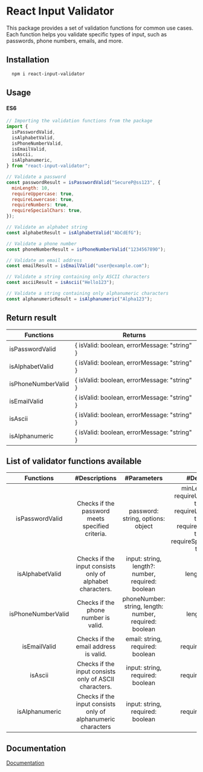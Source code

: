 # React Input Validator

This package provides a set of validation functions for common use cases. Each function helps you validate specific types of input, such as passwords, phone numbers, emails, and more.

## Installation

```bash
  npm i react-input-validator

```

## Usage

#### ES6

```javascript
// Importing the validation functions from the package
import {
  isPasswordValid,
  isAlphabetValid,
  isPhoneNumberValid,
  isEmailValid,
  isAscii,
  isAlphanumeric,
} from "react-input-validator";

// Validate a password
const passwordResult = isPasswordValid("SecureP@ss123", {
  minLength: 10,
  requireUppercase: true,
  requireLowercase: true,
  requireNumbers: true,
  requireSpecialChars: true,
});

// Validate an alphabet string
const alphabetResult = isAlphabetValid("AbCdEfG");

// Validate a phone number
const phoneNumberResult = isPhoneNumberValid("1234567890");

// Validate an email address
const emailResult = isEmailValid("user@example.com");

// Validate a string containing only ASCII characters
const asciiResult = isAscii("Hello123");

// Validate a string containing only alphanumeric characters
const alphanumericResult = isAlphanumeric("Alpha123");
```

## Return result

| Functions          | Returns                                      |
| ------------------ | -------------------------------------------- |
| isPasswordValid    | { isValid: boolean, errorMessage: "string" } |
| isAlphabetValid    | { isValid: boolean, errorMessage: "string" } |
| isPhoneNumberValid | { isValid: boolean, errorMessage: "string" } |
| isEmailValid       | { isValid: boolean, errorMessage: "string" } |
| isAscii            | { isValid: boolean, errorMessage: "string" } |
| isAlphanumeric     | { isValid: boolean, errorMessage: "string" } |

## List of validator functions available

|     Functions      |                        #Descriptions                         |                      #Parameters                       |                                                   #Defaults                                                   |
| :----------------: | :----------------------------------------------------------: | :----------------------------------------------------: | :-----------------------------------------------------------------------------------------------------------: |
|  isPasswordValid   |       Checks if the password meets specified criteria.       |           password: string, options: object            | minLength: 8, requireUppercase: true, requireLowercase: true, requireNumbers: true, requireSpecialChars: true |
|  isAlphabetValid   |  Checks if the input consists only of alphabet characters.   |   input: string, length?: number, required: boolean    |                                                 length: null                                                  |
| isPhoneNumberValid |             Checks if the phone number is valid.             | phoneNumber: string, length: number, required: boolean |                                                  length: 10                                                   |
|    isEmailValid    |            Checks if the email address is valid.             |            email: string, required: boolean            |                                                required: false                                                |
|      isAscii       |    Checks if the input consists only of ASCII characters.    |            input: string, required: boolean            |                                                required: false                                                |
|   isAlphanumeric   | Checks if the input consists only of alphanumeric characters |            input: string, required: boolean            |                                                required: false                                                |

## Documentation

[Documentation](https://github.com/Lovejotsaini/react-input-validator)
